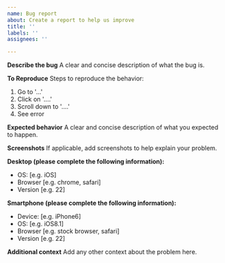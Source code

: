```yaml
---
name: Bug report
about: Create a report to help us improve
title: ''
labels: ''
assignees: ''

---
```


**Describe the bug**
A clear and concise description of what the bug is.

**To Reproduce**
Steps to reproduce the behavior:
1.   Go to '...'
2.   Click on '....'
3.   Scroll down to '....'
4.   See error

**Expected behavior**
A clear and concise description of what you expected to happen.

**Screenshots**
If applicable, add screenshots to help explain your problem.

**Desktop (please complete the following information):**
-   OS: \[e.g. iOS]
-   Browser \[e.g. chrome, safari]
-   Version \[e.g. 22]

**Smartphone (please complete the following information):**
-   Device: \[e.g. iPhone6]
-   OS: \[e.g. iOS8.1]
-   Browser \[e.g. stock browser, safari]
-   Version \[e.g. 22]

**Additional context**
Add any other context about the problem here.
